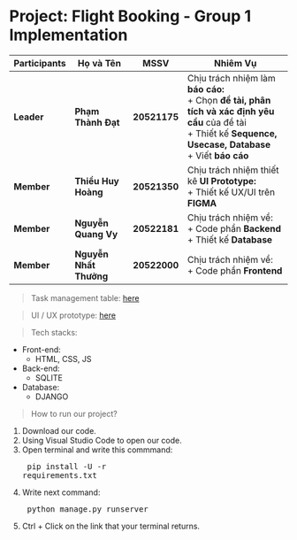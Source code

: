 # Project: Flight Booking - Group 1 Implementation

Participants | Họ và Tên | MSSV | Nhiêm Vụ |
--- | --- | --- | --- |
**Leader** | **Phạm Thành Đạt** | **20521175**| Chịu trách nhiệm làm **báo cáo:**<br />+ Chọn **đề tài, phân tích và xác định yêu cầu** của đề tài<br />+ Thiết kế **Sequence, Usecase, Database**<br />+ Viết **báo cáo**
**Member** | **Thiều Huy Hoàng** | **20521350** | Chịu trách nhiệm thiết kê **UI Prototype:**<br />+ Thiết kế UX/UI trên **FIGMA** 
**Member** | **Nguyễn Quang Vy**  | **20522181** | Chịu trách nhiệm về:<br />+ Code phần **Backend**<br />+ Thiết kế **Database**
**Member** | **Nguyễn Nhất Thưởng** | **20522000** | Chịu trách nhiệm về:<br />+ Code phần **Frontend** | 
 
 
> Task management table: [here](https://trello.com/invite/b/s2a7YEWe/25199de52bd3549ff58b4a2d38c85dd7/nhập-mon-cnpm)


> UI / UX prototype: [here](hs://www.figma.com/file/B67tA4LXqVC3SNUaDi4iCP/Flight-Booking?node-id=1%3A2) 



>Tech stacks:

* Front-end: 
  - HTML, CSS, JS
* Back-end: 
  - SQLITE
* Database: 
  - DJANGO

>How to run our project?
1. Download our code.
2. Using Visual Studio Code to open our code.
3. Open terminal and write this commmand: <pre> pip install -U -r requirements.txt </pre>
4. Write next command: <pre> python manage.py runserver </pre>
5. Ctrl + Click on the link that your terminal returns.
